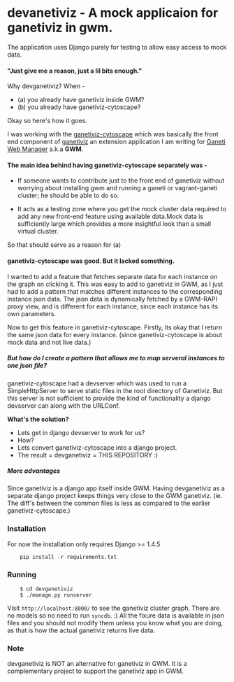 # devanetiviz - A mock applicaion for ganetiviz in gwm.

The application uses Django purely for testing to allow easy access to mock data.

#### "Just give me a reason, just a lil bits enough."

Why devganetiviz? When -

* (a) you already have ganetiviz inside GWM?
* (b) you already have ganetiviz-cytoscape?


Okay so here's how it goes.

I was working with the [ganetiviz-cytoscape](https://github.com/pramttl/ganetiviz-cytoscape) which
was basically the front end component of [ganetiviz](https://github.com/pramttl/ganeti_webmgr/tree/feature/13569/ganeti_web/ganetiviz) 
an extension application I am writing for [Ganeti Web Manager](https://github.com/osuosl/ganeti_webmgr) a.k.a **GWM**.

#### The main idea behind having ganetiviz-cytoscape separately was -

* If someone wants to contribute just to the front end of ganetiviz without worrying about 
  installing gwm and running a ganeti or vagrant-ganeti cluster; he should be able to do so.

* It acts as a testing zone where you get the mock cluster data required to add any new 
  front-end feature using available data.Mock data is sufficiently large which provides a 
  more insightful look than a small virtual cluster.

So that should serve as a reason for (a)

#### ganetiviz-cytoscape was good. But it lacked something.

I wanted to add a feature that fetches separate data for each instance on the graph on clicking it.
This was easy to add to ganetiviz in GWM, as I just had to add a pattern that matches different instances to the corresponding instance json data.
The json data is dynamically fetched by a GWM-RAPI proxy view, and is different for each instance, since each instance has its own parameters.

Now to get this feature in ganetiviz-cytoscape. Firstly, its okay that I return the same json data for every instance. 
(since ganetiviz-cytoscape is about mock data and not live data.)

##### But how do I create a pattern that allows me to map serveral instances to one json file?

ganetiviz-cytoscape had a devserver which was used to run a SimpleHttpServer to serve static files in the root directory of Ganetiviz.
But this server is not sufficient to provide the kind of functionality a django devserver can along with the URLConf.

**What's the solution?**

* Lets get in django devserver to work for us?
* How?
* Lets convert ganetiviz-cytoscape into a django project.
* The result = devganetiviz = THIS REPOSITORY :)

##### More advantages

Since ganetiviz is a django app itself inside GWM. 
Having devganetiviz as a separate django project keeps things very close to the GWM ganetiviz.
(ie. The diff's between the common files is less as compared to the earlier ganetiviz-cytoscape.)

### Installation

For now the installation only requires Django >= 1.4.5

        pip install -r requirements.txt


### Running

        $ cd devganetiviz
        $ ./manage.py runserver

Visit `http://localhost:8000/` to see the ganetiviz cluster graph.
There are no models so no need to run `syncdb`. :)
All the fixure data is available in json files and you should not modify them
unless you know what you are doing, as that is how the actual ganetiviz returns live data.


### Note
devganetiviz is NOT an alternative for ganetiviz in GWM. It is a complementary project to support the ganetiviz app in GWM.

